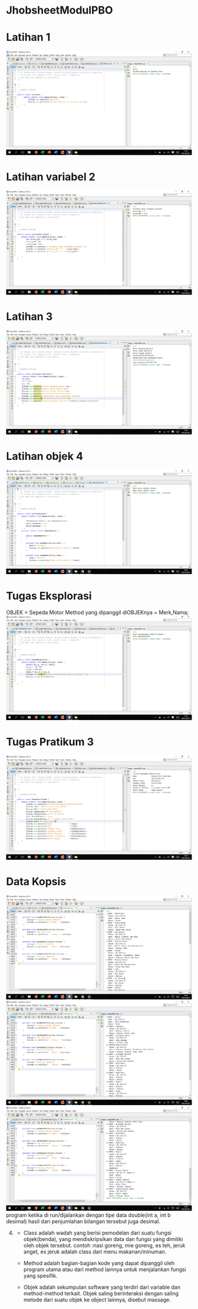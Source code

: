 # JhobsheetModulPBO
# Latihan 1
![Alt text](https://github.com/arfinadevi28/JhobsheetModulPBO/blob/master/Screenshot%20(94).png)
# Latihan variabel 2
![Alt text](https://github.com/arfinadevi28/JhobsheetModulPBO/blob/master/Screenshot%20(95).png)
# Latihan 3
![Alt text](https://github.com/arfinadevi28/JhobsheetModulPBO/blob/master/Screenshot%20(96).png)
# Latihan objek 4
![Alt text](https://github.com/arfinadevi28/JhobsheetModulPBO/blob/master/Screenshot%20(100).png)
# Tugas Eksplorasi
OBJEK = Sepeda Motor 
Method yang dipanggil diOBJEKnya = Merk,Nama;
![Alt text](https://github.com/arfinadevi28/JhobsheetModulPBO/blob/master/Screenshot%20(98).png)
# Tugas Pratikum 3
![Alt text](https://github.com/arfinadevi28/JhobsheetModulPBO/blob/master/Screenshot%20(99).png)
# Data Kopsis
![Alt text](https://github.com/arfinadevi28/JhobsheetModulPBO/blob/master/Screenshot%20(101).png)
![Alt text](https://github.com/arfinadevi28/JhobsheetModulPBO/blob/master/Screenshot%20(102).png)
![Alt text](https://github.com/arfinadevi28/JhobsheetModulPBO/blob/master/Screenshot%20(103).png)
 program ketika di run/dijalankan dengan tipe data double(int a, int b desimal) hasil dari penjumlahan bilangan tersebut juga desimal.
 
4.  - Class adalah wadah yang berisi pemodelan dari suatu fungsi objek(benda), yang mendiskripsikan data dan fungsi yang dimiliki oleh objek tersebut. contoh :nasi goreng, mie goreng, es teh, jeruk anget, es jeruk adalah class dari menu makanan/minuman.

    - Method adalah bagian-bagian kode yang dapat dipanggil oleh program utama atau dari method lainnya untuk menjalankan fungsi yang spesifik.
    
    - Objek adalah sekumpulan software yang terdiri dari variable dan method-method terkait. Objek saling berinteraksi dengan saling metode dari suatu objek ke object lainnya, disebut massage.
